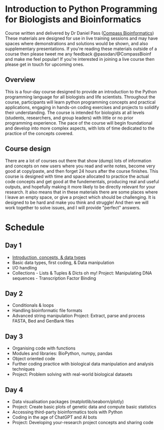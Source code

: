 # Introduction to Python Programming for Biologists and Bioinformatics
Course written and delivered by Dr Daniel Pass ([Compass Bioinformatics](www.compassBioinformatics.co.uk))
These materials are designed for use in live training sessions and may have spaces where demonstrations and solutions would be shown, and also supplementary presentations. If you're reading these materials outside of a course then please tweet me any feedback @passdan/@CompassBioinf and make me feel popular! If you're interested in joining a live course then please get in touch for upcoming ones.

## Overview 
This is a four-day course designed to provide an introduction to the Python programming language for all biologists and life scientists. Throughout the course, participants will learn python programming concepts and practical applications, engaging in hands-on coding exercises and projects to solidify their understanding. 
The course is intended for biologists at all levels (students, researchers, and group leaders) with little or no prior programming experience. The pace of the course will begin foundational and develop into more complex aspects, with lots of time dedicated to the practice of the concepts covered.

## Course design
There are a lot of courses out there that show (dump) lots of information and concepts on new users where you read and write notes, become very good at copy/paste, and then forget 24 hours after the course finishes. This course is designed with time and space allocated to practice the actual code concepts and get good at the fundementals, producing real and useful outputs, and hopefully making it more likely to be directly relevant for your research. It also means that in these materials there are some places where I leave an empty space, or give a project which should be challenging. It is designed to be hard and make you think and struggle! And then we will work together to solve issues, and I will provide "perfect" answers.

# Schedule
## Day 1
- [Introduction, concepts, & data types](IPFB-Day1-Introduction%26DataTypes.ipynb)
- Basic data types, first coding, & Data manipulation
-  I/O handling
- Collections  - Lists & Tuples & Dicts oh my!
Project: Manipulating DNA sequences - Transcription Factor Binding

## Day 2
- Conditionals & loops
- Handling bioinformatic file formats
- Advanced string manipulation
Project: Extract, parse and process FASTA, Bed and GenBank files

## Day 3
- Organising code with functions
- Modules and libraries: BioPython, numpy, pandas
- Object oriented code
- Further coding practice with biological data manipulation and analysis techniques
- Project: Problem solving with real-world biological datasets

## Day 4
- Data visualisation packages (matplotlib/seaborn/plotly)
- Project: Create basic plots of genetic data and compute basic statistics
- Accessing third-party bioinformatics tools with Python
- Coding in the age of ChatGPT and AI bots
- Project: Developing your-research project concepts and sharing code




